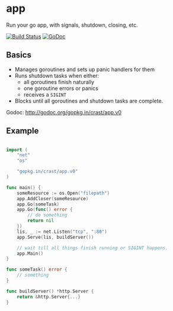 # app
Run your go app, with signals, shutdown, closing, etc.

[![Build Status](https://travis-ci.org/crast/app.svg?branch=master)](https://travis-ci.org/crast/app) [![GoDoc](https://godoc.org/gopkg.in/crast/app.v0?status.svg)](https://godoc.org/gopkg.in/crast/app.v0)

## Basics

* Manages goroutines and sets up panic handlers for them
* Runs shutdown tasks when either:
  - all goroutines finish naturally
  - one goroutine errors or panics
  - receives a `SIGINT`
* Blocks until all goroutines and shutdown tasks are complete.

Godoc: http://godoc.org/gopkg.in/crast/app.v0

## Example

```go

import (
    "net"
    "os"

    "gopkg.in/crast/app.v0"
)

func main() {
    someResource := os.Open("filepath")
    app.AddCloser(someResource)
    app.Go(someTask)
    app.Go(func() error {
        // do something
        return nil
    })
    lis, _ := net.Listen("tcp", ":80")
    app.Serve(lis, buildServer())

    // wait till all things finish running or SIGINT happens.
    app.Main()
}

func someTask() error {
    // something
}

func buildServer() *http.Server {
    return &http.Server{...}
}
```